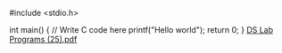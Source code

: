 #include <stdio.h>

int main() {
    // Write C code here
    printf("Hello world");
    return 0;
}
[DS Lab Programs (25).pdf](https://github.com/UmaPriyadarsini/Hello-World/files/9603941/DS.Lab.Programs.25.pdf)
